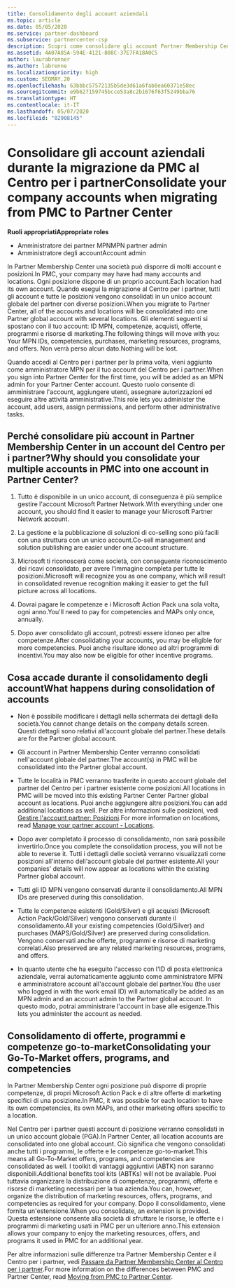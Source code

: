 ```yaml
---
title: Consolidamento degli account aziendali
ms.topic: article
ms.date: 05/05/2020
ms.service: partner-dashboard
ms.subservice: partnercenter-csp
description: Scopri come consolidare gli account Partner Membership Center (PMC) in un unico account nel Centro per i partner. Si applica alla migrazione da Partner Membership Center (PMC) al Centro per i partner.
ms.assetid: 4A07A85A-594E-4121-808C-37E7FA18A0C5
author: laurabrenner
ms.author: labrenne
ms.localizationpriority: high
ms.custom: SEOMAY.20
ms.openlocfilehash: 63bbbc57572135b5de3d61a6fab8ea60371e58ec
ms.sourcegitcommit: e9b627159745bcce53a8c2b1676f63f5249bba76
ms.translationtype: HT
ms.contentlocale: it-IT
ms.lasthandoff: 05/07/2020
ms.locfileid: "82908145"
---
```

# <a name="consolidate-your-company-accounts-when-migrating-from-pmc-to-partner-center"></a><span data-ttu-id="08128-104">Consolidare gli account aziendali durante la migrazione da PMC al Centro per i partner</span><span class="sxs-lookup"><span data-stu-id="08128-104">Consolidate your company accounts when migrating from PMC to Partner Center</span></span>

<span data-ttu-id="08128-105">**Ruoli appropriati**</span><span class="sxs-lookup"><span data-stu-id="08128-105">**Appropriate roles**</span></span>

- <span data-ttu-id="08128-106">Amministratore dei partner MPN</span><span class="sxs-lookup"><span data-stu-id="08128-106">MPN partner admin</span></span>
- <span data-ttu-id="08128-107">Amministratore degli account</span><span class="sxs-lookup"><span data-stu-id="08128-107">Account admin</span></span>

<span data-ttu-id="08128-108">In Partner Membership Center una società può disporre di molti account e posizioni.</span><span class="sxs-lookup"><span data-stu-id="08128-108">In PMC, your company may have had many accounts and locations.</span></span> <span data-ttu-id="08128-109">Ogni posizione dispone di un proprio account.</span><span class="sxs-lookup"><span data-stu-id="08128-109">Each location had its own account.</span></span> <span data-ttu-id="08128-110">Quando esegui la migrazione al Centro per i partner, tutti gli account e tutte le posizioni vengono consolidati in un unico account globale del partner con diverse posizioni.</span><span class="sxs-lookup"><span data-stu-id="08128-110">When you migrate to Partner Center, all of the accounts and locations will be consolidated into one Partner global account with several locations.</span></span> <span data-ttu-id="08128-111">Gli elementi seguenti si spostano con il tuo account: ID MPN, competenze, acquisti, offerte, programmi e risorse di marketing.</span><span class="sxs-lookup"><span data-stu-id="08128-111">The following things will move with you: Your MPN IDs, competencies, purchases, marketing resources, programs, and offers.</span></span> <span data-ttu-id="08128-112">Non verrà perso alcun dato.</span><span class="sxs-lookup"><span data-stu-id="08128-112">Nothing will be lost.</span></span>

<span data-ttu-id="08128-113">Quando accedi al Centro per i partner per la prima volta, vieni aggiunto come amministratore MPN per il tuo account del Centro per i partner.</span><span class="sxs-lookup"><span data-stu-id="08128-113">When you sign into Partner Center for the first time, you will be added as an MPN admin for your Partner Center account.</span></span> <span data-ttu-id="08128-114">Questo ruolo consente di amministrare l'account, aggiungere utenti, assegnare autorizzazioni ed eseguire altre attività amministrative.</span><span class="sxs-lookup"><span data-stu-id="08128-114">This role lets you administer the account, add users, assign permissions, and perform other administrative tasks.</span></span>

## <a name="why-should-you-consolidate-your-multiple-accounts-in-pmc-into-one-account-in-partner-center"></a><span data-ttu-id="08128-115">Perché consolidare più account in Partner Membership Center in un account del Centro per i partner?</span><span class="sxs-lookup"><span data-stu-id="08128-115">Why should you consolidate your multiple accounts in PMC into one account in Partner Center?</span></span>

1. <span data-ttu-id="08128-116">Tutto è disponibile in un unico account, di conseguenza è più semplice gestire l'account Microsoft Partner Network.</span><span class="sxs-lookup"><span data-stu-id="08128-116">With everything under one account, you should find it easier to manage your Microsoft Partner Network account.</span></span>

2. <span data-ttu-id="08128-117">La gestione e la pubblicazione di soluzioni di co-selling sono più facili con una struttura con un unico account.</span><span class="sxs-lookup"><span data-stu-id="08128-117">Co-sell management and solution publishing are easier under one account structure.</span></span>

3. <span data-ttu-id="08128-118">Microsoft ti riconoscerà come società, con conseguente riconoscimento dei ricavi consolidato, per avere l'immagine completa per tutte le posizioni.</span><span class="sxs-lookup"><span data-stu-id="08128-118">Microsoft will recognize you as one company, which will result in consolidated revenue recognition making it easier to get the full picture across all locations.</span></span>  

4. <span data-ttu-id="08128-119">Dovrai pagare le competenze e i Microsoft Action Pack una sola volta, ogni anno.</span><span class="sxs-lookup"><span data-stu-id="08128-119">You'll need to pay for competencies and MAPs only once, annually.</span></span>

5. <span data-ttu-id="08128-120">Dopo aver consolidato gli account, potresti essere idoneo per altre competenze.</span><span class="sxs-lookup"><span data-stu-id="08128-120">After consolidating your accounts, you may be eligible for more competencies.</span></span> <span data-ttu-id="08128-121">Puoi anche risultare idoneo ad altri programmi di incentivi.</span><span class="sxs-lookup"><span data-stu-id="08128-121">You may also now be eligible for other incentive programs.</span></span>


## <a name="what-happens-during-consolidation-of-accounts"></a><span data-ttu-id="08128-122">Cosa accade durante il consolidamento degli account</span><span class="sxs-lookup"><span data-stu-id="08128-122">What happens during consolidation of accounts</span></span>

- <span data-ttu-id="08128-123">Non è possibile modificare i dettagli nella schermata dei dettagli della società.</span><span class="sxs-lookup"><span data-stu-id="08128-123">You cannot change details on the company details screen.</span></span> <span data-ttu-id="08128-124">Questi dettagli sono relativi all'account globale del partner.</span><span class="sxs-lookup"><span data-stu-id="08128-124">These details are for the Partner global account.</span></span> 

- <span data-ttu-id="08128-125">Gli account in Partner Membership Center verranno consolidati nell'account globale del partner.</span><span class="sxs-lookup"><span data-stu-id="08128-125">The account(s) in PMC will be consolidated into the Partner global account.</span></span>

- <span data-ttu-id="08128-126">Tutte le località in PMC verranno trasferite in questo account globale del partner del Centro per i partner esistente come posizioni.</span><span class="sxs-lookup"><span data-stu-id="08128-126">All locations in PMC will be moved into this existing Partner Center Partner global account as locations.</span></span> <span data-ttu-id="08128-127">Puoi anche aggiungere altre posizioni.</span><span class="sxs-lookup"><span data-stu-id="08128-127">You can add additional locations as well.</span></span> <span data-ttu-id="08128-128">Per altre informazioni sulle posizioni, vedi [Gestire l'account partner: Posizioni](manage-locations.md).</span><span class="sxs-lookup"><span data-stu-id="08128-128">For more information on locations, read  [Manage your partner account - Locations](manage-locations.md).</span></span>

- <span data-ttu-id="08128-129">Dopo aver completato il processo di consolidamento, non sarà possibile invertirlo.</span><span class="sxs-lookup"><span data-stu-id="08128-129">Once you complete the consolidation process, you will not be able to reverse it.</span></span> <span data-ttu-id="08128-130">Tutti i dettagli delle società verranno visualizzati come posizioni all'interno dell'account globale del partner esistente.</span><span class="sxs-lookup"><span data-stu-id="08128-130">All your companies' details will now appear as locations within the existing Partner global account.</span></span> 

- <span data-ttu-id="08128-131">Tutti gli ID MPN vengono conservati durante il consolidamento.</span><span class="sxs-lookup"><span data-stu-id="08128-131">All MPN IDs are preserved during this consolidation.</span></span>

- <span data-ttu-id="08128-132">Tutte le competenze esistenti (Gold/Silver) e gli acquisti (Microsoft Action Pack/Gold/Silver) vengono conservati durante il consolidamento.</span><span class="sxs-lookup"><span data-stu-id="08128-132">All your existing competencies (Gold/Silver) and purchases (MAPS/Gold/Silver) are preserved during consolidation.</span></span> <span data-ttu-id="08128-133">Vengono conservati anche offerte, programmi e risorse di marketing correlati.</span><span class="sxs-lookup"><span data-stu-id="08128-133">Also preserved are any related marketing resources, programs, and offers.</span></span>

- <span data-ttu-id="08128-134">In quanto utente che ha eseguito l'accesso con l'ID di posta elettronica aziendale, verrai automaticamente aggiunto come amministratore MPN e amministratore account all'account globale del partner.</span><span class="sxs-lookup"><span data-stu-id="08128-134">You (the user who logged in with the work email ID) will automatically be added as an MPN admin and an account admin to the Partner global account.</span></span> <span data-ttu-id="08128-135">In questo modo, potrai amministrare l'account in base alle esigenze.</span><span class="sxs-lookup"><span data-stu-id="08128-135">This lets you administer the account as needed.</span></span>

## <a name="consolidating-your-go-to-market-offers-programs-and-competencies"></a><span data-ttu-id="08128-136">Consolidamento di offerte, programmi e competenze go-to-market</span><span class="sxs-lookup"><span data-stu-id="08128-136">Consolidating your Go-To-Market offers, programs, and competencies</span></span>

<span data-ttu-id="08128-137">In Partner Membership Center ogni posizione può disporre di proprie competenze, di propri Microsoft Action Pack e di altre offerte di marketing specifici di una posizione.</span><span class="sxs-lookup"><span data-stu-id="08128-137">In PMC, it was possible for each location to have its own competencies, its own MAPs, and other marketing offers specific to a location.</span></span>

<span data-ttu-id="08128-138">Nel Centro per i partner questi account di posizione verranno consolidati in un unico account globale (PGA).</span><span class="sxs-lookup"><span data-stu-id="08128-138">In Partner Center, all location accounts are consolidated into one global account.</span></span> <span data-ttu-id="08128-139">Ciò significa che vengono consolidati anche tutti i programmi, le offerte e le competenze go-to-market.</span><span class="sxs-lookup"><span data-stu-id="08128-139">This means all Go-To-Market offers, programs, and competencies are consolidated as well.</span></span> <span data-ttu-id="08128-140">I toolkit di vantaggi aggiuntivi (ABTK) non saranno disponibili.</span><span class="sxs-lookup"><span data-stu-id="08128-140">Additional benefits tool kits (ABTKs) will not be available.</span></span> <span data-ttu-id="08128-141">Puoi tuttavia organizzare la distribuzione di competenze, programmi, offerte e risorse di marketing necessari per la tua azienda.</span><span class="sxs-lookup"><span data-stu-id="08128-141">You can, however, organize the distribution of marketing resources, offers, programs, and competencies as required for your company.</span></span> <span data-ttu-id="08128-142">Dopo il consolidamento, viene fornita un'estensione.</span><span class="sxs-lookup"><span data-stu-id="08128-142">When you consolidate, an extension is provided.</span></span> <span data-ttu-id="08128-143">Questa estensione consente alla società di sfruttare le risorse, le offerte e i programmi di marketing usati in PMC per un ulteriore anno.</span><span class="sxs-lookup"><span data-stu-id="08128-143">This extension allows your company to enjoy the marketing resources, offers, and programs it used in PMC for an additional year.</span></span>

<span data-ttu-id="08128-144">Per altre informazioni sulle differenze tra Partner Membership Center e il Centro per i partner, vedi [Passare da Partner Membership Center al Centro per i partner](guide-to-migration.md).</span><span class="sxs-lookup"><span data-stu-id="08128-144">For more information on the differences between PMC and Partner Center, read [Moving from PMC to Partner Center](guide-to-migration.md).</span></span>

